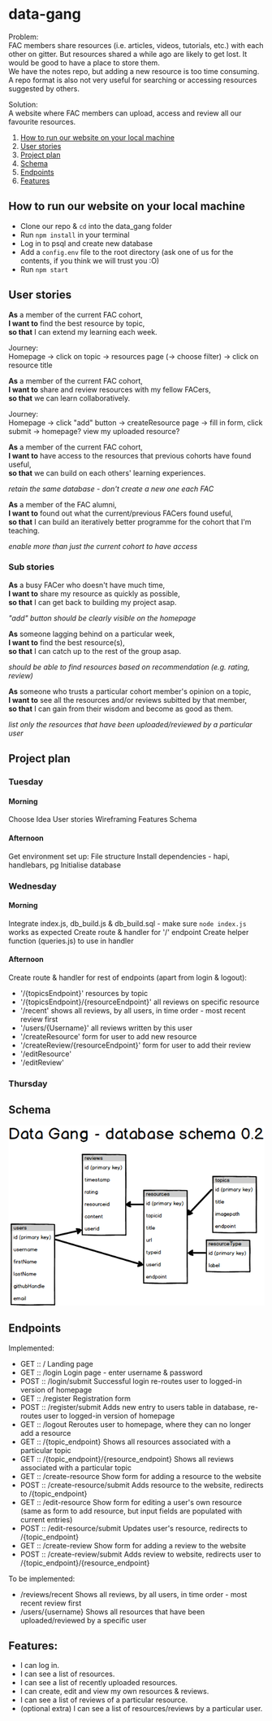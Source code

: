 # data-gang

Problem:  
FAC members share resources (i.e. articles, videos, tutorials, etc.) with each other on gitter. But resources shared a while ago are likely to get lost. It would be good to have a place to store them.  
We have the notes repo, but adding a new resource is too time consuming. A repo format is also not very useful for searching or accessing resources suggested by others.

Solution:  
A website where FAC members can upload, access and review all our favourite resources.

1. [How to run our website on your local machine](#how-to-run-our-website-on-your-local-machine)
2. [User stories](#user-stories)
3. [Project plan](#project-plan)
4. [Schema](#schema)
5. [Endpoints](#endpoints)
6. [Features](#features)


## How to run our website on your local machine
- Clone our repo & `cd` into the data_gang folder
- Run `npm install` in your terminal
- Log in to psql and create new database
- Add a `config.env` file to the root directory (ask one of us for the contents, if you think we will trust you :O)
- Run `npm start`


## User stories
**As** a member of the current FAC cohort,  
**I want to** find the best resource by topic,  
**so that** I can extend my learning each week.

Journey:  
Homepage -> click on topic -> resources page (-> choose filter) -> click on resource title


**As** a member of the current FAC cohort,  
**I want to** share and review resources with my fellow FACers,  
**so that** we can learn collaboratively.

Journey:  
Homepage -> click "add" button -> createResource page -> fill in form, click submit -> homepage? view my uploaded resource?


**As** a member of the current FAC cohort,  
**I want to** have access to the resources that previous cohorts have found useful,  
**so that** we can build on each others' learning experiences.

_retain the same database - don't create a new one each FAC_


**As** a member of the FAC alumni,  
**I want to** found out what the current/previous FACers found useful,  
**so that** I can build an iteratively better programme for the cohort that I'm teaching.

_enable more than just the current cohort to have access_


### Sub stories
**As** a busy FACer who doesn't have much time,  
**I want to** share my resource as quickly as possible,  
**so that** I can get back to building my project asap.  

_"add" button should be clearly visible on the homepage_


**As** someone lagging behind on a particular week,  
**I want to** find the best resource(s),  
**so that** I can catch up to the rest of the group asap.

_should be able to find resources based on recommendation (e.g. rating, review)_


**As** someone who trusts a particular cohort member's opinion on a topic,  
**I want to** see all the resources and/or reviews subitted by that member,  
**so that** I can gain from their wisdom and become as good as them.

_list only the resources that have been uploaded/reviewed by a particular user_


## Project plan
### Tuesday
#### Morning
Choose Idea
User stories
Wireframing
Features
Schema

#### Afternoon
Get environment set up:
File structure
Install dependencies - hapi, handlebars, pg
Initialise database

### Wednesday
#### Morning
Integrate index.js, db_build.js & db_build.sql - make sure `node index.js` works as expected
Create route & handler for '/' endpoint
Create helper function (queries.js) to use in handler

#### Afternoon
Create route & handler for rest of endpoints (apart from login & logout):
- '/{topicsEndpoint}' resources by topic
- '/{topicsEndpoint}/{resourceEndpoint}' all reviews on specific resource
- '/recent' shows all reviews, by all users, in time order - most recent review first
- '/users/{Username}' all reviews written by this user
- '/createResource' form for user to add new resource
- '/createReview/{resourceEndpoint}' form for user to add their review
- '/editResource'
- '/editReview'

### Thursday



## Schema

![schema](resources/database-schema.png)


## Endpoints
Implemented:
- GET :: /                                      Landing page
- GET :: /login                                 Login page - enter username & password
- POST :: /login/submit                         Successful login re-routes user to logged-in version of homepage
- GET :: /register                              Registration form
- POST :: /register/submit                      Adds new entry to users table in database, re-routes user to logged-in version of homepage
- GET :: /logout                                Reroutes user to homepage, where they can no longer add a resource
- GET :: /{topic_endpoint}                      Shows all resources associated with a particular topic  
- GET :: /{topic_endpoint}/{resource_endpoint}  Shows all reviews associated with a particular topic  
- GET :: /create-resource                       Show form for adding a resource to the website
- POST :: /create-resource/submit               Adds resource to the website, redirects to /{topic_endpoint}
- GET :: /edit-resource                         Show form for editing a user's own resource (same as form to add resource, but input fields are populated with current entries)
- POST :: /edit-resource/submit                 Updates user's resource, redirects to /{topic_endpoint}
- GET :: /create-review                         Show form for adding a review to the website
- POST :: /create-review/submit                 Adds review to website, redirects user to /{topic_endpoint}/{resource_endpoint}

To be implemented:
- /reviews/recent                               Shows all reviews, by all users, in time order - most recent review first  
- /users/{username}                             Shows all resources that have been uploaded/reviewed by a specific user


## Features:
- I can log in.
- I can see a list of resources.
- I can see a list of recently uploaded resources.
- I can create, edit and view my own resources & reviews.
- I can see a list of reviews of a particular resource.
- (optional extra) I can see a list of resources/reviews by a particular user.
